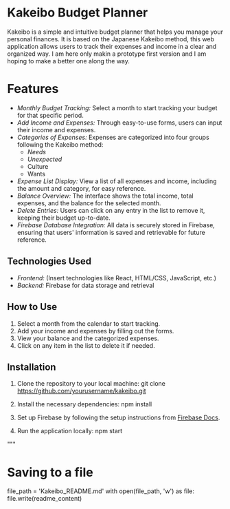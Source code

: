 # Kakeibo Budget Planner

Kakeibo is a simple and intuitive budget planner that helps you manage your personal finances. It is based on the Japanese Kakeibo method, this web application allows users to track their expenses and income in a clear and organized way. I am here only makin a prototype first version and I am hoping to make a better one along the way. 

# Features
- *Monthly Budget Tracking:* Select a month to start tracking your budget for that specific period.
- *Add Income and Expenses:* Through easy-to-use forms, users can input their income and expenses.
- *Categories of Expenses:* Expenses are categorized into four groups following the Kakeibo method:
  - *Needs*
  - *Unexpected*
  - Culture 
  - Wants
- *Expense List Display:* View a list of all expenses and income, including the amount and category, for easy reference.
- *Balance Overview:* The interface shows the total income, total expenses, and the balance for the selected month.
- *Delete Entries:* Users can click on any entry in the list to remove it, keeping their budget up-to-date.
- *Firebase Database Integration:* All data is securely stored in Firebase, ensuring that users' information is saved and retrievable for future reference.

## Technologies Used

- *Frontend:* (Insert technologies like React, HTML/CSS, JavaScript, etc.)
- *Backend:* Firebase for data storage and retrieval

## How to Use

1. Select a month from the calendar to start tracking.
2. Add your income and expenses by filling out the forms.
3. View your balance and the categorized expenses.
4. Click on any item in the list to delete it if needed.

## Installation

1. Clone the repository to your local machine:
git clone https://github.com/yourusername/kakeibo.git


2. Install the necessary dependencies:
npm install


3. Set up Firebase by following the setup instructions from [Firebase Docs](https://firebase.google.com/docs).

4. Run the application locally:
npm start

"""

# Saving to a file
file_path = 'Kakeibo_README.md'
with open(file_path, 'w') as file:
 file.write(readme_content)

